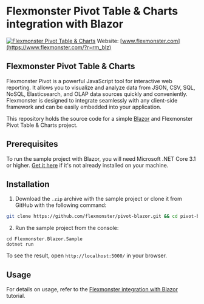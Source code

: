 # Flexmonster Pivot Table & Charts integration with Blazor
[![Flexmonster Pivot Table & Charts](https://cdn.flexmonster.com/landing.png)](http://flexmonster.com/?r=rm_blz)
Website: [www.flexmonster.com](https://www.flexmonster.com/?r=rm_blz)
## Flexmonster Pivot Table & Charts

Flexmonster Pivot is a powerful JavaScript tool for interactive web reporting. It allows you to visualize and analyze data from JSON, CSV, SQL, NoSQL, Elasticsearch, and OLAP data sources quickly and conveniently. Flexmonster is designed to integrate seamlessly with any client-side framework and can be easily embedded into your application.

This repository holds the source code for a simple [Blazor](https://dotnet.microsoft.com/apps/aspnet/web-apps/blazor) and Flexmonster Pivot Table & Charts project.

## Prerequisites

To run the sample project with Blazor, you will need Microsoft .NET Core 3.1 or higher. [Get it here](https://dotnet.microsoft.com/download) if it's not already installed on your machine.

## Installation

1. Download the `.zip` archive with the sample project or clone it from GitHub with the following command:

```bash
git clone https://github.com/flexmonster/pivot-blazor.git && cd pivot-blazor
```

2. Run the sample project from the console:

```
cd Flexmonster.Blazor.Sample
dotnet run
``` 

To see the result, open `http://localhost:5000/` in your browser.

## Usage

For details on usage, refer to the [Flexmonster integration with Blazor](https://www.flexmonster.com/doc/integration-with-blazor/?r=rm_blz) tutorial.
